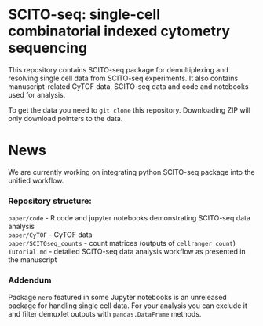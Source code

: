 # SCITO-seq: single-cell combinatorial indexed cytometry sequencing

This repository contains SCITO-seq package for demultiplexing and resolving single cell data from SCITO-seq experiments.
It also contains manuscript-related CyTOF data, SCITO-seq data and code and notebooks used for analysis. 

To get the data you need to `git clone` this repository. Downloading ZIP will only download pointers to the data.

# News
We are currently working on integrating python SCITO-seq package into the unified workflow.

### Repository structure:
`paper/code` - R code and jupyter notebooks demonstrating SCITO-seq data analysis  
`paper/CyTOF` - CyTOF data  
`paper/SCITOseq_counts` - count matrices (outputs of `cellranger count`)  
`Tutorial.md` - detailed SCITO-seq data analysis workflow as presented in the manuscript

### Addendum  
Package `nero` featured in some Jupyter notebooks is an unreleased package for handling single cell data. For your analysis you can exclude it and filter demuxlet outputs with `pandas.DataFrame` methods. 
